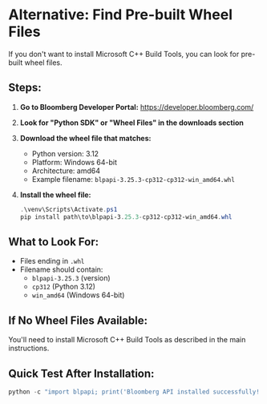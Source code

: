 # Alternative: Find Pre-built Wheel Files

If you don't want to install Microsoft C++ Build Tools, you can look for pre-built wheel files.

## Steps:

1. **Go to Bloomberg Developer Portal:**
   https://developer.bloomberg.com/

2. **Look for "Python SDK" or "Wheel Files" in the downloads section**

3. **Download the wheel file that matches:**
   - Python version: 3.12
   - Platform: Windows 64-bit
   - Architecture: amd64
   - Example filename: `blpapi-3.25.3-cp312-cp312-win_amd64.whl`

4. **Install the wheel file:**
   ```powershell
   .\venv\Scripts\Activate.ps1
   pip install path\to\blpapi-3.25.3-cp312-cp312-win_amd64.whl
   ```

## What to Look For:

- Files ending in `.whl`
- Filename should contain:
  - `blpapi-3.25.3` (version)
  - `cp312` (Python 3.12)
  - `win_amd64` (Windows 64-bit)

## If No Wheel Files Available:

You'll need to install Microsoft C++ Build Tools as described in the main instructions.

## Quick Test After Installation:

```powershell
python -c "import blpapi; print('Bloomberg API installed successfully!')"
``` 